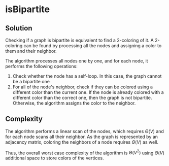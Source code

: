# isBipartite

## Solution

Checking if a graph is bipartite is equivalent to find a 2-coloring of it. A 2-coloring can be found by processing all the nodes and assigning a color to them and their neighbor.

The algorithm processes all nodes one by one, and for each node, it performs the following operations:

1. Check whether the node has a self-loop. In this case, the graph cannot be a bipartite one
2. For all of the node's neighbor, check if they can be colored using a different color than the current one. If the node is already colored with a different color than the correct one, then the graph is not bipartite. Otherwise, the algorithm assigns the color to the neighbor.

## Complexity

The algorithm performs a linear scan of the nodes, which requires $\Theta(V)$ and for each node scans all their neighbor. As the graph is represented by an adjacency matrix, coloring the neighbors of a node requires $\Theta(V)$ as well.

Thus, the overall worst case complexity of the algorithm is $\Theta(V^2)$ using $\Theta(V)$ additional space to store colors of the vertices.